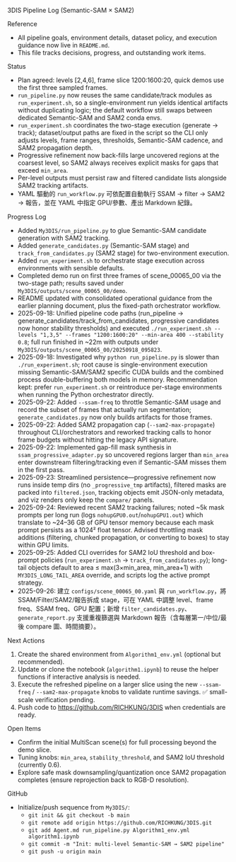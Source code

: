 3DIS Pipeline Log (Semantic-SAM × SAM2)

Reference
- All pipeline goals, environment details, dataset policy, and execution guidance now live in `README.md`.
- This file tracks decisions, progress, and outstanding work items.

Status
- Plan agreed: levels [2,4,6], frame slice 1200:1600:20, quick demos use the first three sampled frames.
- `run_pipeline.py` now reuses the same candidate/track modules as `run_experiment.sh`, so a single-environment run yields identical artifacts without duplicating logic; the default workflow still swaps between dedicated Semantic-SAM and SAM2 conda envs.
- `run_experiment.sh` coordinates the two-stage execution (generate → track); dataset/output paths are fixed in the script so the CLI only adjusts levels, frame ranges, thresholds, Semantic-SAM cadence, and SAM2 propagation depth.
- Progressive refinement now back-fills large uncovered regions at the coarsest level, so SAM2 always receives explicit masks for gaps that exceed `min_area`.
- Per-level outputs must persist raw and filtered candidate lists alongside SAM2 tracking artifacts.
- YAML 驅動的 `run_workflow.py` 可依配置自動執行 SSAM → filter → SAM2 → 報告，並在 YAML 中指定 GPU/參數、產出 Markdown 紀錄。

Progress Log
- Added `My3DIS/run_pipeline.py` to glue Semantic-SAM candidate generation with SAM2 tracking.
- Added `generate_candidates.py` (Semantic-SAM stage) and `track_from_candidates.py` (SAM2 stage) for two-environment execution.
- Added `run_experiment.sh` to orchestrate stage execution across environments with sensible defaults.
- Completed demo run on first three frames of scene_00065_00 via the two-stage path; results saved under `My3DIS/outputs/scene_00065_00/demo`.
- README updated with consolidated operational guidance from the earlier planning document, plus the fixed-path orchestrator workflow.
- 2025-09-18: Unified pipeline code paths (run_pipeline → generate_candidates/track_from_candidates, progressive candidates now honor stability thresholds) and executed `./run_experiment.sh --levels "1,3,5" --frames "1200:1600:20" --min-area 400 --stability 0.8`; full run finished in ~22m with outputs under `My3DIS/outputs/scene_00065_00/20250918_095823`.
- 2025-09-18: Investigated why `python run_pipeline.py` is slower than `./run_experiment.sh`; root cause is single-environment execution missing Semantic-SAM/SAM2 specific CUDA builds and the combined process double-buffering both models in memory. Recommendation kept: prefer `run_experiment.sh` or reintroduce per-stage environments when running the Python orchestrator directly.
- 2025-09-22: Added `--ssam-freq` to throttle Semantic-SAM usage and record the subset of frames that actually run segmentation; `generate_candidates.py` now only builds artifacts for those frames.
- 2025-09-22: Added SAM2 propagation cap (`--sam2-max-propagate`) throughout CLI/orchestrators and reworked tracking calls to honor frame budgets without hitting the legacy API signature.
- 2025-09-22: Implemented gap-fill mask synthesis in `ssam_progressive_adapter.py` so uncovered regions larger than `min_area` enter downstream filtering/tracking even if Semantic-SAM misses them in the first pass.
- 2025-09-23: Streamlined persistence—progressive refinement now runs inside temp dirs (no `_progressive_tmp` artifacts), filtered masks are packed into `filtered.json`, tracking objects emit JSON-only metadata, and viz renders only keep the `compare/` panels.
- 2025-09-24: Reviewed recent SAM2 tracking failures; noted ~5k mask prompts per long run (logs `nohupGPU0.out`/`nohupGPU1.out`) which translate to ~24–36 GB of GPU tensor memory because each mask prompt persists as a 1024² float tensor. Advised throttling mask additions (filtering, chunked propagation, or converting to boxes) to stay within GPU limits.
- 2025-09-25: Added CLI overrides for SAM2 IoU threshold and box-prompt policies (`run_experiment.sh` → `track_from_candidates.py`); long-tail objects default to area ≤ max(3×min_area, min_area+1) with `MY3DIS_LONG_TAIL_AREA` override, and scripts log the active prompt strategy.
- 2025-09-26: 建立 `configs/scene_00065_00.yaml` 與 `run_workflow.py`，將 SSAM/Filter/SAM2/報告拆成 stage，可在 YAML 中調整 level、frame freq、SSAM freq、GPU 配置；新增 `filter_candidates.py`、`generate_report.py` 支援重複篩選與 Markdown 報告（含每層第一/中位/最後 compare 圖、時間摘要）。

Next Actions
1) Create the shared environment from `Algorithm1_env.yml` (optional but recommended).
2) Update or clone the notebook (`algorithm1.ipynb`) to reuse the helper functions if interactive analysis is needed.
3) Execute the refreshed pipeline on a larger slice using the new `--ssam-freq` / `--sam2-max-propagate` knobs to validate runtime savings. ✅ small-scale verification pending.
4) Push code to https://github.com/RICHKUNG/3DIS when credentials are ready.

Open Items
- Confirm the initial MultiScan scene(s) for full processing beyond the demo slice.
- Tuning knobs: `min_area`, `stability_threshold`, and SAM2 IoU threshold (currently 0.6).
- Explore safe mask downsampling/quantization once SAM2 propagation completes (ensure reprojection back to RGB-D resolution).

GitHub
- Initialize/push sequence from `My3DIS/`:
  - `git init && git checkout -b main`
  - `git remote add origin https://github.com/RICHKUNG/3DIS.git`
  - `git add Agent.md run_pipeline.py Algorithm1_env.yml algorithm1.ipynb`
  - `git commit -m "Init: multi-level Semantic-SAM → SAM2 pipeline"`
  - `git push -u origin main`
